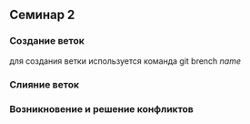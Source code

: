 ## Семинар 2

### Создание веток

для создания ветки используется команда git brench _name_

### Слияние веток

### Возникновение и решение конфликтов
